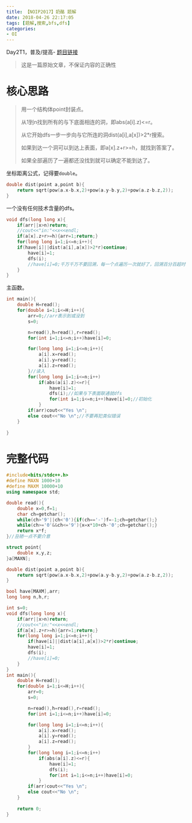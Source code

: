 ```yaml
---
title: 【NOIP2017】奶酪 题解
date: 2018-04-26 22:17:05
tags: [题解,搜索,bfs,dfs]
categories:
- OI   
---
```


Day2T1，普及/提高-
[题目链接](https://www.luogu.org/problemnew/show/P3958)

> 这是一篇原始文章，不保证内容的正确性

# 核心思路

> 用一个结构体point封装点。
>
> 从1到n找到所有的与下底面相连的洞，即abs(a[i].z)<=r。
>
> 从它开始dfs一步一步向与它所连的洞dist(a[i],a[x])>2*r搜索。
>
> 如果到达一个洞可以到达上表面，即a[x].z+r>=h，就找到答案了。
>
> 如果全部遍历了一遍都还没找到就可以确定不能到达了。



坐标距离公式，记得要`double`。

```cpp
double dist(point a,point b){
	return sqrt(pow(a.x-b.x,2)+pow(a.y-b.y,2)+pow(a.z-b.z,2));
}
```

一个没有任何技术含量的dfs。
```cpp
void dfs(long long x){
	if(arr||x>n)return;
	//cout<<"in:"<<x<<endl;
	if(a[x].z+r>=h){arr=1;return;}
	for(long long i=1;i<=n;i++){
	if(have[i]||dist(a[i],a[x])>2*r)continue;
		have[i]=1;
		dfs(i);
		//have[i]=0;千万千万不要回溯，每一个点遍历一次就好了，回溯百分百超时
	}
}
```

主函数。
```cpp
int main(){
	double H=read();
	for(double i=1;i<=H;i++){
		arr=0;//arr表示到或没到
		s=0;

		n=read(),h=read(),r=read();
		for(int i=1;i<=n;i++)have[i]=0;

		for(long long i=1;i<=n;i++){
			a[i].x=read();
			a[i].y=read();
			a[i].z=read();
        }//读入
		for(long long i=1;i<=n;i++)
			if(abs(a[i].z)<=r){
				have[i]=1;
				dfs(i);//如果与下表面联通就dfs
				for(int i=1;i<=n;i++)have[i]=0;//初始化
			}
		if(arr)cout<<"Yes \n";
		else cout<<"No \n";//不要再犯类似错误
	}
    
}
```

# 完整代码

```cpp
#include<bits/stdc++.h>
#define MAXN 1000+10
#define MAXM 10000+10
using namespace std;

double read(){
	double x=0,f=1;
	char ch=getchar();
	while(ch>'9'||ch<'0'){if(ch=='-')f=-1;ch=getchar();}
	while(ch>='0'&&ch<='9'){x=x*10+ch-'0';ch=getchar();}
	return x*f;
}//丑陋一点不要介意

struct point{
	double x,y,z;
}a[MAXN];

double dist(point a,point b){
	return sqrt(pow(a.x-b.x,2)+pow(a.y-b.y,2)+pow(a.z-b.z,2));
}

bool have[MAXM],arr;
long long n,h,r;

int s=0;
void dfs(long long x){
	if(arr||x>n)return;
	//cout<<"in:"<<x<<endl;
	if(a[x].z+r>=h){arr=1;return;}
	for(long long i=1;i<=n;i++){
		if(have[i]||dist(a[i],a[x])>2*r)continue;
		have[i]=1;
		dfs(i);
		//have[i]=0;
	}
}
int main(){
	double H=read();
	for(double i=1;i<=H;i++){
		arr=0;
		s=0;

		n=read(),h=read(),r=read();
		for(int i=1;i<=n;i++)have[i]=0;

		for(long long i=1;i<=n;i++){
			a[i].x=read();
			a[i].y=read();
			a[i].z=read();
		}
		for(long long i=1;i<=n;i++)
			if(abs(a[i].z)<=r){
				have[i]=1;
				dfs(i);
				for(int i=1;i<=n;i++)have[i]=0;
			}
		if(arr)cout<<"Yes \n";
		else cout<<"No \n";
	}
	
	return 0;
}
```

